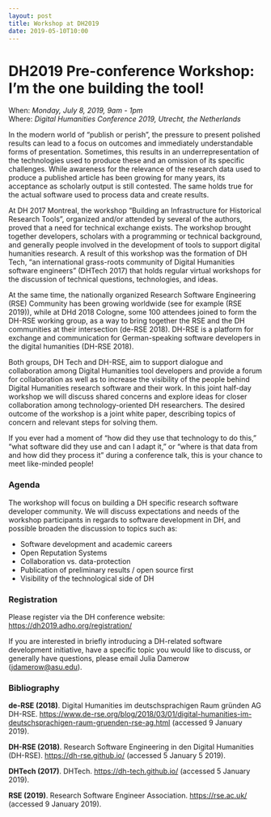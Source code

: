 ```yaml
---
layout: post
title: Workshop at DH2019
date: 2019-05-10T10:00
---
```


<h1>DH2019 Pre-conference Workshop: I’m the one building the tool!</h1>
<p></p>
<p>
When: <i>Monday, July 8, 2019, 9am - 1pm</i><br>
Where: <i>Digital Humanities Conference 2019, Utrecht, the Netherlands</i></br>
</p>
<p>
In the modern world of “publish or perish”, the pressure to present polished results can lead to a focus on outcomes and immediately understandable forms of presentation. Sometimes, this results in an underrepresentation of the technologies used to produce these and an omission of its specific challenges. While awareness for the relevance of the research data used to produce a published article has been growing for many years, its acceptance as scholarly output is still contested. The same holds true for the actual software used to process data and create results.
</p>
<p>
At DH 2017 Montreal, the workshop “Building an Infrastructure for Historical Research Tools”, organized and/or attended by several of the authors, proved that a need for technical exchange exists. The workshop brought together developers, scholars with a programming or technical background, and generally people involved in the development of tools to support digital humanities research. A result of this workshop was the formation of DH Tech, “an international grass-roots community of Digital Humanities software engineers” (DHTech 2017) that holds regular virtual workshops for the discussion of technical questions, technologies, and ideas.
</p>
<p>
At the same time, the nationally organized Research Software Engineering (RSE) Community has been growing worldwide (see for example (RSE 2019)), while at DHd 2018 Cologne, some 100 attendees joined to form the DH-RSE working group, as a way to bring together the RSE and the DH communities at their intersection (de-RSE 2018). DH-RSE is a platform for exchange and communication for German-speaking software developers in the digital humanities (DH-RSE 2018).
</p>
<p>
Both groups, DH Tech and DH-RSE, aim to support dialogue and collaboration among Digital Humanities tool developers and provide a forum for collaboration as well as to increase the visibility of the people behind Digital Humanities research software and their work. In this joint half-day workshop we will discuss shared concerns and explore ideas for closer collaboration among technology-oriented DH researchers. The desired outcome of the workshop is a joint white paper, describing topics of concern and relevant steps for solving them.
</p>
<p>
If you ever had a moment of “how did they use that technology to do this,” “what software did they use and can I adapt it,” or “where is that data from and how did they process it” during a conference talk, this is your chance to meet like-minded people!
</p>
<h3>
Agenda
</h3>

<p>
The workshop will focus on building a DH specific research software developer community. We will discuss expectations and needs of the workshop participants in regards to software development in DH, and possible broaden the discussion to topics such as:
<ul>
<li>Software development and academic careers</li>
<li>Open Reputation Systems</li>
<li>Collaboration vs. data-protection</li>
<li>Publication of preliminary results / open source first</li>
<li>Visibility of the technological side of DH</li>
</ul>
</p>


<h3>Registration</h3>

<p>
Please register via the DH conference website: <a href="https://dh2019.adho.org/registration/">https://dh2019.adho.org/registration/</a>
</p>
<p>
If you are interested in briefly introducing a DH-related software development initiative, have a specific topic you would like to discuss, or generally have questions, please email Julia Damerow (<a href="mailto:jdamerow@asu.edu">jdamerow@asu.edu</a>).
</p>

<h3>Bibliography</h3>
<p>
<b>de-RSE (2018)</b>. Digital Humanities im deutschsprachigen Raum gründen AG DH-RSE. <a href="https://www.de-rse.org/blog/2018/03/01/digital-humanities-im-deutschsprachigen-raum-gruenden-rse-ag.html">https://www.de-rse.org/blog/2018/03/01/digital-humanities-im-deutschsprachigen-raum-gruenden-rse-ag.html</a> (accessed 9 January 2019).
</p>
<p>
 <b>DH-RSE (2018)</b>. Research Software Engineering in den Digital Humanities (DH-RSE). <a href="https://dh-rse.github.io/">https://dh-rse.github.io/</a> (accessed 5 January 5 2019).
 </p>
 <p>
 <b>DHTech (2017)</b>. DHTech. <a href="https://dh-tech.github.io/">https://dh-tech.github.io/</a> (accessed 5 January 2019).
</p>
<p>
 <b>RSE (2019)</b>. Research Software Engineer Association. <a href="https://rse.ac.uk/">https://rse.ac.uk/</a> (accessed 9 January 2019).
 </p>

